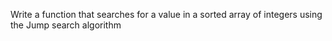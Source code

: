 Write a function that searches for a value in a sorted array of integers using the Jump search algorithm

 
